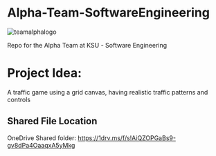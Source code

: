 # Alpha-Team-SoftwareEngineering
![teamalphalogo](https://user-images.githubusercontent.com/34782511/191133941-1f1a61ec-3aa8-43db-bca8-6e63eb1f3061.jpg)

Repo for the Alpha Team at KSU - Software Engineering

# Project Idea:
A traffic game using a grid canvas, having realistic traffic patterns and controls


## Shared File Location
OneDrive Shared folder: https://1drv.ms/f/s!AiQZOPGaBs9-gv8dPa4OaaqxA5yMkg
